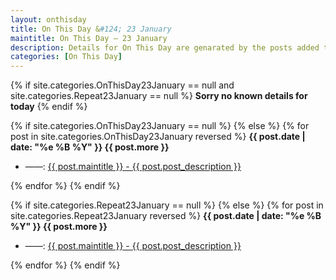 ```yaml
---
layout: onthisday
title: On This Day &#124; 23 January
maintitle: On This Day — 23 January
description: Details for On This Day are genarated by the posts added to the website so the content is subject to changes/updates over time.
categories: [On This Day]
---
```


{% if site.categories.OnThisDay23January == null and site.categories.Repeat23January == null %}
<strong>Sorry no known details for today</strong>
{% endif %}

{% if site.categories.OnThisDay23January == null %}
{% else %}
{% for post in site.categories.OnThisDay23January reversed %}
<strong>{{ post.date | date: "%e %B %Y" }} {{ post.more }}</strong>
<ul>
<li> ——: <a href="{{ post.url }}">{{ post.maintitle }} - {{ post.post_description }}</a></li>
</ul>
{% endfor %}
{% endif %}

{% if site.categories.Repeat23January == null %}
{% else %}
{% for post in site.categories.Repeat23January reversed %}
<strong>{{ post.date | date: "%e %B %Y" }} {{ post.more }}</strong>
<ul>
<li> ——: <a href="{{ post.url }}">{{ post.maintitle }} - {{ post.post_description }}</a></li>
</ul>
{% endfor %}
{% endif %}
